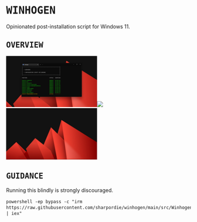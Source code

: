 # <samp>WINHOGEN</samp>

Opinionated post-installation script for Windows 11.

## <samp>OVERVIEW</samp>

<img src="assets/img1.png" width="49.25%"/><img src="https://upload.wikimedia.org/wikipedia/commons/c/ca/1x1.png" width="1.5%"/><img src="assets/img2.png" width="49.25%"/>

## <samp>GUIDANCE</samp>

Running this blindly is strongly discouraged.

```shell
powershell -ep bypass -c "irm https://raw.githubusercontent.com/sharpordie/winhogen/main/src/Winhogen.ps1 | iex"
```
